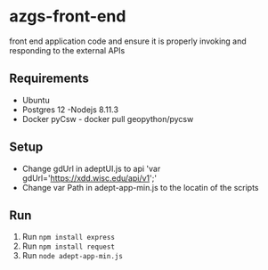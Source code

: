 # azgs-front-end
front end application code and ensure it is properly invoking and responding to the external APIs


## Requirements

* Ubuntu
* Postgres 12 -Nodejs 8.11.3
* Docker pyCsw - docker pull geopython/pycsw

## Setup 
* Change gdUrl in adeptUI.js to api 
'var gdUrl='https://xdd.wisc.edu/api/v1';'
* Change var Path in adept-app-min.js to the locatin of the scripts 

## Run
1.  Run `npm install express`
2. Run `npm install request`
3. Run `node adept-app-min.js`

